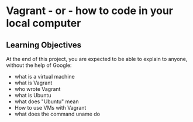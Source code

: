 # Vagrant - or - how to code in your local computer
## Learning Objectives
At the end of this project, you are expected to be able to explain to anyone, without the help of Google:
* what is a virtual machine
* what is Vagrant
* who wrote Vagrant
* what is Ubuntu
* what does "Ubuntu" mean
* How to use VMs with Vagrant
* what does the command uname do 
